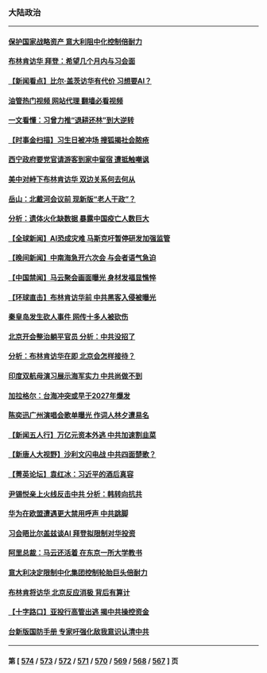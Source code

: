 ### 大陆政治
---
#### [保护国家战略资产 意大利阻中化控制倍耐力](../../pages/ncid277/n14018042.md?06180845) 
#### [布林肯访华 拜登：希望几个月内与习会面](../../pages/ncid277/n14018054.md?06180845) 
#### [【新闻看点】比尔‧盖茨访华有代价 习想要AI？](../../pages/ncid277/n14017698.md?06180845) 
#### [油管热门视频 网站代理 翻墙必看视频](http://138.2.39.72:81/youtube.html?epic-marker?06180845)
#### [一文看懂：习曾力推“退耕还林”到大逆转](../../pages/ncid277/n14017950.md?06180845) 
#### [【时事金扫描】习生日被冲场 搜狐揭社会脓疮](../../pages/ncid277/n14018018.md?06180845) 
#### [西宁政府要党官请游客到家中留宿 遭抵触嘲讽](../../pages/ncid277/n14018033.md?06180845) 
#### [美中对峙下布林肯访华 双边关系何去何从](../../pages/ncid277/n14017083.md?06180845) 
#### [岳山：北戴河会议前 现新版“老人干政”？](../../pages/ncid277/n14017963.md?06180845) 
#### [分析：遗体火化缺数据 暴露中国疫亡人数巨大](../../pages/ncid277/n14017927.md?06180845) 
#### [【全球新闻】AI恐成灾难 马斯克吁暂停研发加强监管](../../pages/ncid277/n14017420.md?06180845) 
#### [【晚间新闻】中南海急开六次会 与会者语气急迫](../../pages/ncid277/n14017887.md?06180845) 
#### [【中国禁闻】马云聚会画面曝光 身材发福显憔悴](../../pages/ncid277/n14017582.md?06180845) 
#### [【环球直击】布林肯访华前 中共黑客入侵被曝光](../../pages/ncid277/n14017606.md?06180845) 
#### [秦皇岛发生砍人事件 网传十多人被砍伤](../../pages/ncid277/n14017858.md?06180845) 
#### [北京开会整治躺平官员 分析：中共没招了](../../pages/ncid277/n14017807.md?06180845) 
#### [分析：布林肯访华在即 北京会怎样接待？](../../pages/ncid277/n14017661.md?06180845) 
#### [印度双航母演习展示海军实力 中共尚做不到](../../pages/ncid277/n14017780.md?06180845) 
#### [加拉格尔：台海冲突或早于2027年爆发](../../pages/ncid277/n14017652.md?06180845) 
#### [陈奕迅广州演唱会歌单曝光 作词人林夕遭易名](../../pages/ncid277/n14017676.md?06180845) 
#### [【新闻五人行】万亿元资本外逃 中共加速割韭菜](../../pages/ncid277/n14017675.md?06180845) 
#### [【新唐人大视野】沙利文闪电战 中共四面楚歌？](../../pages/ncid277/n14017669.md?06180845) 
#### [【菁英论坛】袁红冰：习近平的酒后真容](../../pages/ncid277/n14017618.md?06180845) 
#### [尹锡悦亲上火线反击中共 分析：韩转向抗共](../../pages/ncid277/n14017642.md?06180845) 
#### [华为在欧盟遭遇更大禁用呼声 中共跳脚](../../pages/ncid277/n14017544.md?06180845) 
#### [习会晤比尔盖兹谈AI 拜登拟限制对华投资](../../pages/ncid277/n14017596.md?06180845) 
#### [阿里总裁：马云还活着 在东京一所大学教书](../../pages/ncid277/n14017636.md?06180845) 
#### [意大利决定限制中化集团控制轮胎巨头倍耐力](../../pages/ncid277/n14017605.md?06180845) 
#### [布林肯将访华 北京反应消极 背后有算计](../../pages/ncid277/n14017558.md?06180845) 
#### [【十字路口】亚投行高管出逃 揭中共操控资金](../../pages/ncid277/n14017447.md?06180845) 
#### [台新版国防手册 专家吁强化敌我意识认清中共](../../pages/ncid277/n14016103.md?06180845) 

---
#### 第 [ [574](./574.md?06180845) / [573](./573.md?06180845) / [572](./572.md?06180845) / [571](./571.md?06180845) / [570](./570.md?06180845) / [569](./569.md?06180845) / [568](./568.md?06180845) / [567](./567.md?06180845) ] 页
